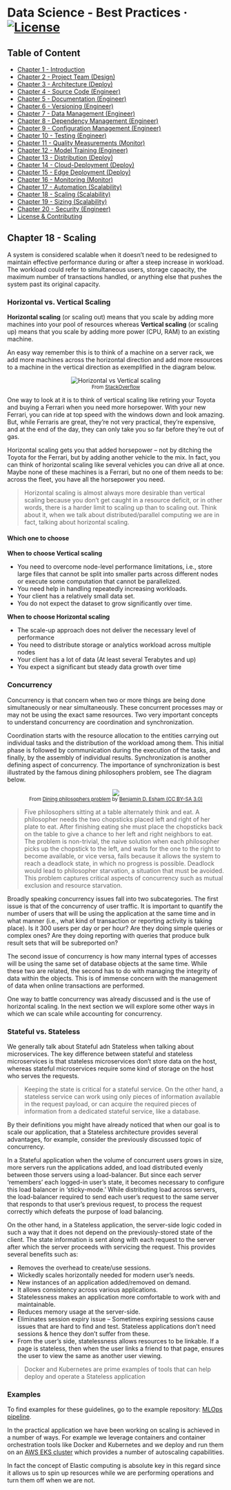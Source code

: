 # Data Science - Best Practices &middot; [![License](https://img.shields.io/badge/license-CC%20BY%204.0-blue)](./LICENSE.txt)

## Table of Content

- [Chapter 1 - Introduction](./readme.md#chapter-1---introduction)
- [Chapter 2 - Project Team (Design)](./project_team.md#chapter-2---project-team)
- [Chapter 3 - Architecture (Deploy)](./architecture.md#chapter-3---architecture)
- [Chapter 4 - Source Code (Engineer)](./source_code.md#chapter-4---source-code)
- [Chapter 5 - Documentation (Engineer)](./documentation.md#chapter-5---documentation)
- [Chapter 6 - Versioning (Engineer)](./versioning.md#chapter-6---versioning)
- [Chapter 7 - Data Management (Engineer)](./data_management.md#chapter-7---data-management)
- [Chapter 8 - Dependency Management (Engineer)](./dependency_management.md#chapter-8---dependency-management)
- [Chapter 9 - Configuration Management (Engineer)](./configuration_management.md#chapter-9---configuration-management)
- [Chapter 10 - Testing (Engineer)](./testing.md#chapter-10---testing)
- [Chapter 11 - Quality Measurements (Monitor)](./quality_measurements.md#chapter-11---quality-measurements)
- [Chapter 12 - Model Training (Engineer)](./model_training.md#chapter-12---model-training)
- [Chapter 13 - Distribution (Deploy)](./distribution.md#chapter-13---distribution)
- [Chapter 14 - Cloud-Deployment (Deploy)](./cloud_deployment.md#chapter-14---cloud-deployment)
- [Chapter 15 - Edge Deployment (Deploy)](./edge_deployment.md#chapter-15---edge-deployment)
- [Chapter 16 - Monitoring (Monitor)](./monitoring.md#chapter-16---monitoring)
- [Chapter 17 - Automation (Scalability)](./automation.md#chapter-17---automation)
- [Chapter 18 - Scaling (Scalability)](./scaling.md#chapter-18---scaling)
- [Chapter 19 - Sizing (Scalability)](./sizing.md#chapter-19---sizing)
- [Chapter 20 - Security (Engineer)](./security.md#chapter-20---security)
- [License & Contributing](./license.md)

## Chapter 18 - Scaling

A system is considered scalable when it doesn’t need to be redesigned to maintain effective performance during or after a steep increase in workload. The workload could refer to simultaneous users, storage capacity, the maximum number of transactions handled, or anything else that pushes the system past its original capacity.

### Horizontal vs. Vertical Scaling

**Horizontal scaling** (or scaling out) means that you scale by adding more machines into your pool of resources whereas **Vertical scaling** (or scaling up) means that you scale by adding more power (CPU, RAM) to an existing machine.

An easy way remember this is to think of a machine on a server rack, we add more machines across the horizontal direction and add more resources to a machine in the vertical direction as exemplified in the diagram below.

<p align="center">
    <img src="https://i.stack.imgur.com/On3tO.png" alt="Horizontal vs Vertical scaling"> <br/>
  <sub>From <a href="https://stackoverflow.com/questions/11707879/difference-between-scaling-horizontally-and-vertically-for-databases">StackOverflow</a></sub>
</p>

One way to look at it is to think of vertical scaling like retiring your Toyota and buying a Ferrari when you need more horsepower. With your new Ferrari, you can ride at top speed with the windows down and look amazing. But, while Ferraris are great, they’re not very practical, they’re expensive, and at the end of the day, they can only take you so far before they’re out of gas.

Horizontal scaling gets you that added horsepower – not by ditching the Toyota for the Ferrari, but by adding another vehicle to the mix. In fact, you can think of horizontal scaling like several vehicles you can drive all at once. Maybe none of these machines is a Ferrari, but no one of them needs to be: across the fleet, you have all the horsepower you need.

> Horizontal scaling is almost always more desirable than vertical scaling because you don’t get caught in a resource deficit, or in other words, there is a harder limit to scaling up than to scaling out. Think about it, when we talk about distributed/parallel computing we are in fact, talking about horizontal scaling. 

#### Which one to choose

**When to choose Vertical scaling** 
- You need to overcome node-level performance limitations, i.e., store large files that cannot be split into smaller parts across different nodes or execute some computation that cannot be parallelized.
- You need help in handling repeatedly increasing workloads. 
- Your client has a relatively small data set. 
- You do not expect the dataset to grow significantly over time. 

**When to choose Horizontal scaling**
- The scale-up approach does not deliver the necessary level of performance
- You need to distribute storage or analytics workload across multiple nodes
- Your client has a lot of data (At least several Terabytes and up)
- You expect a significant but steady data growth over time

### Concurrency

Concurrency is that concern when two or more things are being done simultaneously or near simultaneously. These concurrent processes may or may not be using the exact same resources. Two very important concepts to understand concurrency are coordination and synchronization.

Coordination starts with the resource allocation to the entities carrying out individual tasks and the distribution of the workload among them. This initial phase is followed by communication during the execution of the tasks, and finally, by the assembly of individual results. Synchronization is another defining aspect of concurrency. The importance of synchronization is best illustrated by the famous dining philosophers problem, see The diagram below.

<p align="center">
    <img src="https://upload.wikimedia.org/wikipedia/commons/thumb/7/7b/An_illustration_of_the_dining_philosophers_problem.png/578px-An_illustration_of_the_dining_philosophers_problem.png"> <br/>
  <sub>From <a href="https://en.wikipedia.org/wiki/Dining_philosophers_problem">Dining philosophers problem</a> by <a href="https://commons.wikimedia.org/wiki/User:Bdesham">Benjamin D. Esham (CC BY-SA 3.0)</a></sub>
</p>

> Five philosophers sitting at a table alternately think and eat. A philosopher needs the two chopsticks placed left and right of her plate to eat. After finishing eating she must place the chopsticks back on the table to give a chance to her left and right neighbors to eat. The problem is non-trivial, the naive solution when each philosopher picks up the chopstick to the left, and waits for the one to the right to become available, or vice versa, fails because it allows the system to reach a deadlock state, in which no progress is possible. Deadlock would lead to philosopher starvation, a situation that must be avoided. This problem captures critical aspects of concurrency such as mutual exclusion and resource starvation.

Broadly speaking concurrency issues fall into two subcategories. The first issue is that of the concurrency of user traffic. It is important to quantify the number of users that will be using the application at the same time and in what manner (i.e., what kind of transaction or reporting activity is taking place). Is it 300 users per day or per hour? Are they doing simple queries or complex ones? Are they doing reporting with queries that produce bulk result sets that will be subreported on?

The second issue of concurrency is how many internal types of accesses will be using the same set of database objects at the same time. While these two are related, the second has to do with managing the integrity of data within the objects. This is of immense concern with the management of data when online transactions are performed.

One way to battle concurrency was already discussed and is the use of horizontal scaling. In the next section we will explore some other ways in which we can scale while accounting for concurrency.


### Stateful vs. Stateless

We generally talk about Stateful adn Stateless when talking about microservices. The key difference between stateful and stateless microservices is that stateless microservices don’t store data on the host, whereas stateful microservices require some kind of storage on the host who serves the requests.

> Keeping the state is critical for a stateful service. On the other hand, a stateless service can work using only pieces of information available in the request payload, or can acquire the required pieces of information from a dedicated stateful service, like a database.

By their definitions you might have already noticed that when our goal is to scale our application, that a Stateless architecture provides several advantages, for example, consider the previously discussed topic of concurrency. 

In a Stateful application when the volume of concurrent users grows in size, more servers run the applications added, and load distributed evenly between those servers using a load-balancer. But since each server ‘remembers’ each logged-in user’s state, it becomes necessary to configure this load balancer in ‘sticky-mode.’ While distributing load across servers, the load-balancer required to send each user’s request to the same server that responds to that user’s previous request, to process the request correctly which defeats the purpose of load balancing.

On the other hand, in a Stateless application, the server-side logic coded in such a way that it does not depend on the previously-stored state of the client. The state information is sent along with each request to the server after which the server proceeds with servicing the request. This provides several benefits such as:

- Removes the overhead to create/use sessions.
- Wickedly scales horizontally needed for modern user’s needs.
- New instances of an application added/removed on demand.
- It allows consistency across various applications.
- Statelessness makes an application more comfortable to work with and maintainable.
- Reduces memory usage at the server-side.
- Eliminates session expiry issue – Sometimes expiring sessions cause issues that are hard to find and test. Stateless applications don’t need sessions & hence they don’t suffer from these.
- From the user’s side, statelessness allows resources to be linkable. If a page is stateless, then when the user links a friend to that page, ensures the user to view the same as another user viewing.

> Docker and Kubernetes are prime examples of tools that can help deploy and operate a Stateless application


### Examples

To find examples for these guidelines, go to the example repository: [MLOps pipeline](https://github.ibm.com/datascience-ibm/example-mlops-model-pipeline).

In the practical application we have been working on scaling is achieved in a number of ways. For example we leverage containers and container orchestration tools like Docker and Kubernetes and we deploy and run them on an [AWS EKS cluster](https://aws.amazon.com/eks/) which provides a number of autoscaling capabilities.

In fact the concept of Elastic computing is absolute key in this regard since it allows us to spin up resources while we  are performing operations and turn them off when we are not.
